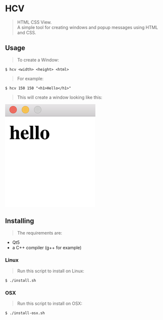 # HCV
> HTML CSS View.  
> A simple tool for creating windows and popup messages using HTML and CSS.

## Usage
> To create a Window:

    $ hcv <width> <height> <html>

> For example:

    $ hcv 150 150 "<h1>Hello</h1>"

> This will create a window looking like this:

![example.png](example.png)

## Installing
> The requirements are:

* Qt5
* a C++ compiler (g++ for example)

### Linux
> Run this script to install on Linux:

    $ ./install.sh

### OSX
> Run this script to install on OSX:

    $ ./install-osx.sh
